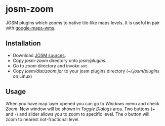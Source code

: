 josm-zoom
=========

JOSM plugins which zooms to native tile-like maps levels. It is useful in pair with [google-maps-wms](https://github.com/gumik/google-maps-wms).

Installation
------------

* Download [JOSM sources](http://josm.openstreetmap.de/wiki/Download#Source).
* Copy _josm-zoom_ directory onto *josm/plugins*.
* Go to _zoom_ directory and invoke `ant`.
* Copy _josm/dist/zoom.jar_ to your josm plugins directory (_~/.josm/plugins_ on Linux)

Usage
-----

When you have map layer opened you can go to _Windows_ menu and check _Zoom_. New window will be shown in _Toggle Dialogs_ area. Two buttons (_+_ and _-_) and slider allows you to zoom to specific level. The _o_ button will zoom to nearest not-fractional level.
